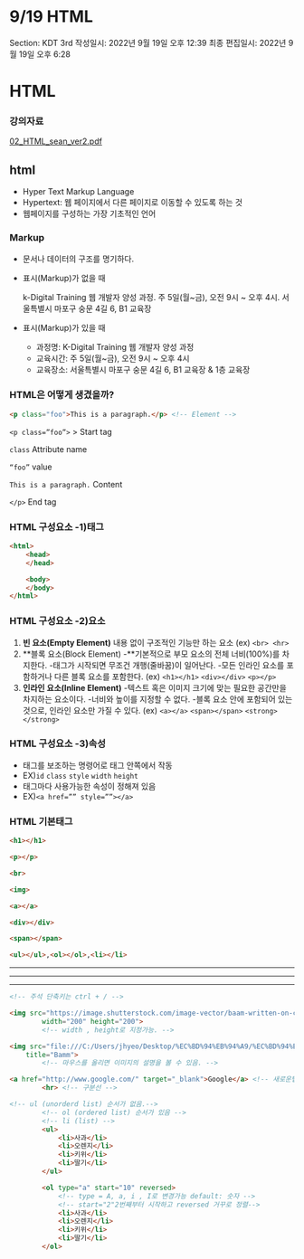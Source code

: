 # 9/19 HTML

Section: KDT 3rd
작성일시: 2022년 9월 19일 오후 12:39
최종 편집일시: 2022년 9월 19일 오후 6:28

# HTML

### 강의자료

[02_HTML_sean_ver2.pdf](9%2019%20HTML%204e1670a33d364588bd294df63709e49e/02_HTML_sean_ver2.pdf)

## html

- Hyper Text Markup Language
- Hypertext: 웹 페이지에서 다른 페이지로 이동할 수 있도록 하는 것
- 웹페이지를 구성하는 가장 기초적인 언어

### Markup

- 문서나 데이터의 구조를 명기하다.
- 표시(Markup)가 없을 때
    
    k-Digital Training 웹 개발자 양성 과정. 주 5일(월~금), 오전 9시 ~ 오후 4시.
    서울특별시 마포구 숭문 4길 6, B1 교육장
    
- 표시(Markup)가 있을 때
    - 과정명: K-Digital Training 웹 개발자 양성 과정
    - 교육시간: 주 5일(월~금), 오전 9시 ~ 오후 4시
    - 교육장소: 서울특별시 마포구 숭문 4길 6, B1 교육장 & 1층 교육장

### HTML은 어떻게 생겼을까?

```html
<p class="foo">This is a paragraph.</p> <!-- Element -->
```

`<p class=”foo”>` > Start tag

`class` Attribute name

`“foo”` value

`This is a paragraph.` Content

`</p>` End tag

### HTML 구성요소 -1)태그

```html
<html>
	<head>
	</head>

	<body>
	</body>
</html>
```

### HTML 구성요소 -2)요소

1. **빈 요소(Empty Element)**
내용 없이 구조적인 기능만 하는 요소
(ex) `<br> <hr>`
2. **블록 요소(Block Element)
-**기본적으로 부모 요소의 전체 너비(100%)를 차지한다.
-태그가 시작되면 무조건 개행(줄바꿈)이 일어난다.
-모든 인라인 요소를 포함하거나 다른 블록 요소를 포함한다.
(ex) `<h1></h1>` `<div></div>` `<p></p>`
3. **인라인 요소(Inline Element)**
-텍스트 혹은 이미지 크기에 맞는 필요한 공간만을 차지하는 요소이다.
-너비와 높이를 지정할 수 없다.
-블록 요소 안에 포함되어 있는 것으로, 인라인 요소만 가질 수 있다.
(ex) `<a></a>` `<span></span>` `<strong></strong>`

### HTML 구성요소 -3)속성

- 태그를 보조하는 명령어로 태그 안쪽에서 작동
- EX)`id` `class` `style` `width` `height`
- 태그마다 사용가능한 속성이 정해져 있음
- EX)`<a href=”” style=””></a>`

### HTML 기본태그

```html
<h1></h1>

<p></p>

<br>

<img>

<a></a>

<div></div>

<span></span>

<ul></ul>,<ol></ol>,<li></li>
```

---

---

---

```html
<!-- 주석 단축키는 ctrl + / -->
```

```html
<img src="https://image.shutterstock.com/image-vector/baam-written-on-cloud-explosion-600w-1053300800.jpg"
        width="200" height="200">
        <!-- width , height로 지정가능. -->
```

```html
<img src="file:///C:/Users/jhyeo/Desktop/%EC%BD%94%EB%94%A9/%EC%BD%94%EB%94%A9%EC%98%A8/baam.webp"
	title="Bamm">
        <!-- 마우스를 올리면 이미지의 설명을 볼 수 있음. -->
```

```html
<a href="http://www.google.com/" target="_blank">Google</a> <!-- 새로운탭으로 열게하는 target -->
        <hr> <!-- 구분선 -->
```

```html
<!-- ul (unorderd list) 순서가 없음.-->
        <!-- ol (ordered list) 순서가 있음 -->
        <!-- li (list) -->
        <ul>
            <li>사과</li>
            <li>오렌지</li>
            <li>키위</li>
            <li>딸기</li>
        </ul>

        <ol type="a" start="10" reversed>
            <!-- type = A, a, i , I로 변경가능 default: 숫자 -->
            <!-- start="2"2번째부터 시작하고 reversed 거꾸로 정렬-->
            <li>사과</li>
            <li>오렌지</li>
            <li>키위</li>
            <li>딸기</li>
        </ol>
```